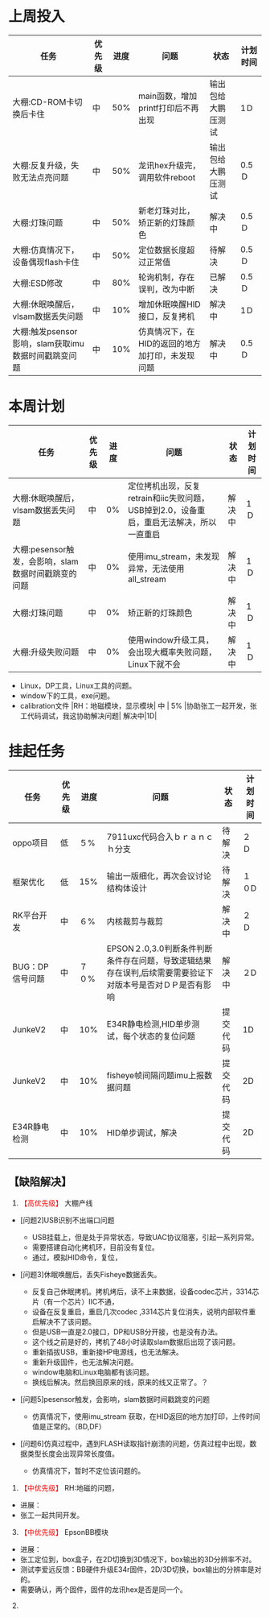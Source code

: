 # 上周投入
| 任务| 优先级 | 进度 | 问题| 状态|计划时间 |
|-----|-------| ---- | ---|----|--------|
|大棚:CD-ROM卡切换后卡住|中|50%|main函数，增加printf打印后不再出现|输出包给大鹏压测试|1Ｄ|
|大棚:反复升级，失败无法点亮问题|中|50%|龙讯hex升级完，调用软件reboot|输出包给大鹏压测试|0.5Ｄ|
|大棚:灯珠问题|中|50%|新老灯珠对比，矫正新的灯珠颜色|解决中|0.5Ｄ|
|大棚:仿真情况下，设备偶现flash卡住|中|50%|定位数据长度超过正常值|待解决|0.5Ｄ|
|大棚:ESD修改|中|80%|轮询机制，存在误判，改为中断|已解决|0.5Ｄ|
|大棚:休眠唤醒后，vlsam数据丢失问题| 中 |10%|增加休眠唤醒HID接口，反复拷机|解决中|1Ｄ|
|大棚:触发psensor影响，slam获取imu数据时间戳跳变问题| 中 |10%|仿真情况下，在HID的返回的地方加打印，未发现问题|解决中|0.5Ｄ|

# 本周计划
| 任务| 优先级 | 进度 | 问题| 状态|计划时间 |
|-----|-------| ---- | ---|----|--------|
|大棚:休眠唤醒后，vlsam数据丢失问题| 中 |0%|定位拷机出现，反复retrain和iic失败问题，USB掉到2.0，设备重启，重启无法解决，所以一直重启|解决中|1Ｄ|
|大棚:pesensor触发，会影响，slam数据时间戳跳变的问题| 中 |0%|使用imu_stream，未发现异常，无法使用all_stream|解决中|1Ｄ|
|大棚:灯珠问题| 中 |0%|矫正新的灯珠颜色|解决中|1Ｄ|
|大棚:升级失败问题| 中 |0%|使用window升级工具，会出现大概率失败问题，Linux下就不会|解决中|1Ｄ|
- Linux，DP工具，Linux工具的问题。
- window下的工具，exe问题。
- calibration文件
|RH：地磁模块，显示模块| 中 | 5% |协助张工一起开发，张工代码调试，我这协助解决问题| 解决中|1D|

# 挂起任务
| 任务| 优先级 | 进度 | 问题| 状态|计划时间 |
|-----|-------| ---- | ---|----|--------|
|oppo项目 | 低 | ５%  | 7911uxc代码合入ｂｒａｎｃｈ分支| 待解决| ２Ｄ  |
|框架优化 | 低 | 15%  | 输出一版细化，再次会议讨论结构体设计 | 待解决 | １０D|
|RK平台开发| 中 | ６%  |内核裁剪与裁剪| 解决中| ２Ｄ|
|BUG：DP信号问题 | 中| ７０%  | EPSON２.0,3.0判断条件判断条件存在问题，导致逻辑结果存在误判,后续需要需要验证下对版本号是否对ＤＰ是否有影响|解决中 |２D|
|JunkeV2| 中 | 10%  |E34R静电检测,HID单步测试，每个状态的复位问题| 提交代码|1D|
|JunkeV2| 中 | 10%  |fisheye帧间隔问题imu上报数据问题| 提交代码|2D|
|E34R静电检测| 中 | 10%  |HID单步调试，解决| 提交代码|2D|


## 【缺陷解决】
1. <font color='red'> 【高优先级】  </font>大棚产线
- [问题2]USB识别不出端口问题
   - USB挂载上，但是处于异常状态，导致UAC协议阻塞，引起一系列异常。
   - 需要搭建自动化拷机环，目前没有复位。
   - 通过，模拟HID命令，复位， 
- [问题3]休眠唤醒后，丢失Fisheye数据丢失。
   - 反复自己休眠拷机。拷机烤后，读不上来数据，设备codec芯片，3314芯片（有一个芯片）IIC不通，
   - 设备在反复重启，重启几次codec ,3314芯片复位消失，说明内部软件重启解决不了该问题。
   - 但是USB一直是2.0接口，DP和USB分开接，也是没有办法。
   - 这个线之前是好的，拷机了48小时读取slam数据后出现了该问题。
   - 重新插拔USB，重新接HP电源线，也无法解决。
   - 重新升级固件，也无法解决问题。
   - window电脑和Linux电脑都有该问题。
   - 换线后解决。然后换回原来的线，原来的线又正常了。？

- [问题5]pesensor触发，会影响，slam数据时间戳跳变的问题
  - 仿真情况下，使用imu_stream 获取，在HID返回的地方加打印，上传时间值是正常的。（BD,DF）

- [问题6]仿真过程中，遇到FLASH读取指针崩溃的问题，仿真过程中出现，数据类型长度会出现异常长度值。
   - 仿真情况下，暂时不定位该问题的。

1. <font color='red'> 【中优先级】  </font>RH:地磁的问题，
- 进展：
- 张工一起共同开发。
3. <font color='red'> 【中优先级】  </font>EpsonBB模块
- 进展：
- 张工定位到，box盒子，在2D切换到3D情况下，box输出的3D分辨率不对。
- 测试李爱远反馈：BB硬件升级E34r固件，2D/3D切换，box输出的分辨率是对的。
- 需要确认，两个固件，固件的龙讯hex是否是同一个。
2. 